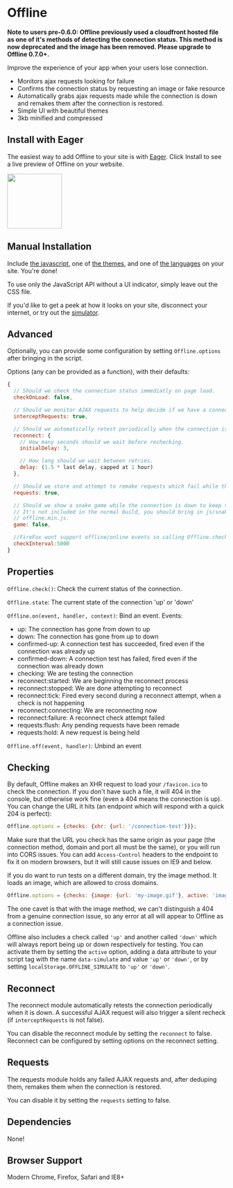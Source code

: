 Offline
======

**Note to users pre-0.6.0:  Offline previously used a cloudfront hosted file as one of it's methods of detecting the connection status.  This method is now deprecated and the image has been removed.  Please upgrade to Offline 0.7.0+.**

Improve the experience of your app when your users lose connection.

- Monitors ajax requests looking for failure
- Confirms the connection status by requesting an image or fake resource
- Automatically grabs ajax requests made while the connection is down and remakes them
  after the connection is restored.
- Simple UI with beautiful themes
- 3kb minified and compressed

Install with Eager
------------------

The easiest way to add Offline to your site is with [Eager](http://eager.io).
Click Install to see a live preview of Offline on your website.

<a href="https://eager.io/app/NnkeiqegQ2K4/install?source=button">
  <img src="https://install.eager.io/install-button.png" border="0" width="126">
</a>


Manual Installation
-------------------

Include [the javascript](https://raw.github.com/HubSpot/offline/v0.7.11/offline.min.js), one of [the themes](http://github.hubspot.com/offline/docs/welcome/), and one of [the
languages](https://github.com/HubSpot/offline/tree/master/themes) on your site.  You're done!

To use only the JavaScript API without a UI indicator, simply leave out the CSS file.

If you'd like to get a peek at how it looks on your site, disconnect your internet, or try out the [simulator](http://craigshoemaker.github.io/offlinejs-simulate-ui/).

Advanced
--------

Optionally, you can provide some configuration by setting `Offline.options` after
bringing in the script.

Options (any can be provided as a function), with their defaults:

```javascript
{
  // Should we check the connection status immediatly on page load.
  checkOnLoad: false,

  // Should we monitor AJAX requests to help decide if we have a connection.
  interceptRequests: true,

  // Should we automatically retest periodically when the connection is down (set to false to disable).
  reconnect: {
    // How many seconds should we wait before rechecking.
    initialDelay: 3,

    // How long should we wait between retries.
    delay: (1.5 * last delay, capped at 1 hour)
  },

  // Should we store and attempt to remake requests which fail while the connection is down.
  requests: true,

  // Should we show a snake game while the connection is down to keep the user entertained?
  // It's not included in the normal build, you should bring in js/snake.js in addition to
  // offline.min.js.
  game: false,

  //FireFox wont support offline/online events so calling Offline.check() on given interval if browser is firefox 
  checkInterval:5000
}
```

Properties
----------

`Offline.check()`: Check the current status of the connection.

`Offline.state`: The current state of the connection 'up' or 'down'

`Offline.on(event, handler, context)`: Bind an event.  Events:

  - up: The connection has gone from down to up
  - down: The connection has gone from up to down
  - confirmed-up: A connection test has succeeded, fired even if the connection was already up
  - confirmed-down: A connection test has failed, fired even if the connection was already down
  - checking: We are testing the connection
  - reconnect:started: We are beginning the reconnect process
  - reconnect:stopped: We are done attempting to reconnect
  - reconnect:tick: Fired every second during a reconnect attempt, when a check is not happening
  - reconnect:connecting: We are reconnecting now
  - reconnect:failure: A reconnect check attempt failed
  - requests:flush: Any pending requests have been remade
  - requests:hold: A new request is being held

`Offline.off(event, handler)`: Unbind an event

Checking
--------

By default, Offline makes an XHR request to load your `/favicon.ico` to check the connection.  If you don't
have such a file, it will 404 in the console, but otherwise work fine (even a 404 means the connection is up).
You can change the URL it hits (an endpoint which will respond with a quick 204 is perfect):

```javascript
Offline.options = {checks: {xhr: {url: '/connection-test'}}};
```

Make sure that the URL you check has the same origin as your page (the connection method, domain and port all must be the same), or you
will run into CORS issues.  You can add `Access-Control` headers to the endpoint to fix it on modern browsers, but it will still cause issues on
IE9 and below.

If you do want to run tests on a different domain, try the image method.  It loads an image, which are allowed to cross domains.

```javascript
Offline.options = {checks: {image: {url: 'my-image.gif'}, active: 'image'}}
```

The one cavet is that with the image method, we can't distinguish a 404 from a genuine connection issue, so any error at all will
appear to Offline as a connection issue.

Offline also includes a check called `'up'` and another called `'down'` which will always report being up or down respectively for
testing.  You can activate them by setting the `active` option, adding a data attribute to your script tag with the name
`data-simulate` and value `'up'` or `'down'`, or by setting `localStorage.OFFLINE_SIMULATE` to `'up'` or `'down'`.

Reconnect
---------

The reconnect module automatically retests the connection periodically when it is down.
A successful AJAX request will also trigger a silent recheck (if `interceptRequests` is not false).

You can disable the reconnect module by setting the `reconnect` to false.  Reconnect can be
configured by setting options on the reconnect setting.

Requests
--------

The requests module holds any failed AJAX requests and, after deduping them, remakes them when the connection
is restored.

You can disable it by setting the `requests` setting to false.

Dependencies
------------

None!

Browser Support
---------------

Modern Chrome, Firefox, Safari and IE8+
